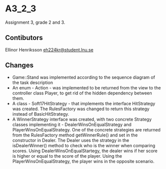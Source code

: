 # A3_2_3

Assignment 3, grade 2 and 3.

## Contibutors
Ellinor Henriksson <eh224kr@student.lnu.se>

## Changes
- Game::Stand was implemented according to the sequence diagram of the task description
- An enum - Action - was implemented to be returned from the view to the controller class Player, to get rid of the hidden dependency between them.
- A class - Soft17HitStrategy - that implements the interface HitStrategy was created. The RulesFactory was changed to return this strategy instead of BasicHitStrategy.
- A WinnerStrategy interface was created, with two concrete Strategy classes implementing it - DealerWinsOnEqualStrategy and PlayerWinsOnEqualStrategy. One of the concrete strategies are returned from the RulesFactory method getWinnerRule() and set in the constructor in Dealer. The Dealer uses the strategy in the isDealerWinner() method to check who is the winner when comparing scores. Using DealerWinsOnEqualStartegy, the dealer wins if her score is higher or equal to the score of the player. Using the PlayerWinsOnEqualStrategy, the player wins in the opposite scenario.
